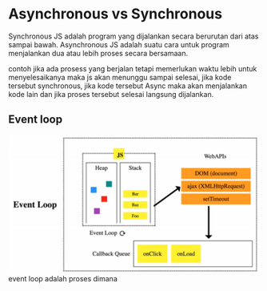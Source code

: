 # Asynchronous vs Synchronous

Synchronous JS adalah program yang dijalankan secara berurutan dari atas sampai bawah. Asynchronous JS adalah suatu cara untuk program menjalankan dua atau lebih proses secara bersamaan.

contoh jika ada prosess yang berjalan tetapi memerlukan waktu lebih untuk menyelesaikanya maka js akan menunggu sampai selesai, jika kode tersebut synchronous, jika kode tersebut Async maka akan menjalankan kode lain dan jika proses tersebut selesai langsung dijalankan.

## Event loop
![](./event-loop.png)
event loop adalah proses dimana 

